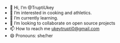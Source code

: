 - 👋 Hi, I’m @TruptiUkey
- 👀 I’m interested in cooking and athletics.
- 🌱 I’m currently learning.
- 💞️ I’m looking to collaborate on open source projects
- 📫 How to reach me ukeytrupti0@gmail.com
- 😄 Pronouns: she/her

<!---
TruptiUkey/TruptiUkey is a ✨ special ✨ repository because its `README.md` (this file) appears on your GitHub profile.
You can click the Preview link to take a look at your changes.
--->
